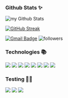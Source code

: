 ### Github Stats ✨

<img align="center" src="https://github-readme-stats.vercel.app/api?username=VeraKutyavina&include_all_commits=true&count_private=true&show_icons=true&line_height=20&title_color=c6a98e&icon_color=c6a98e&text_color=E6E6E6&bg_color=0,000000,745048" alt="my Github Stats"/>

[![GitHub Streak](https://streak-stats.demolab.com?user=VeraKutyavina&card_width=467)](https://git.io/streak-stats)

[![Gmail Badge](https://img.shields.io/badge/-verakut9@gmail.com-c14438?style=flat&logo=Gmail&logoColor=white)](mailto:verakut9@gmail.com "Connect via Email") <img alt="followers" src="https://img.shields.io/github/followers/VeraKutyavina?label=Followers&style=social">

### Technologies 📚

<img src="https://img.shields.io/badge/TypeScript-007ACC?style=for-the-badge&logo=typescript&logoColor=white" /> <img src="https://img.shields.io/badge/JavaScript-F7DF1E?style=for-the-badge&logo=javascript&logoColor=black" /> <img src="https://img.shields.io/badge/React-20232A?style=for-the-badge&logo=react&logoColor=61DAFB" /> <img src="https://img.shields.io/badge/styled--components-DB7093?style=for-the-badge&logo=styled-components&logoColor=white" /> <img src="https://img.shields.io/badge/Material%20UI-007FFF?style=for-the-badge&logo=mui&logoColor=white" /> <img src="https://img.shields.io/badge/next.js-000000?style=for-the-badge&logo=nextdotjs&logoColor=white" /> <img src="https://img.shields.io/badge/Apollo%20GraphQL-311C87?&style=for-the-badge&logo=Apollo%20GraphQL&logoColor=white" /> <img src="https://img.shields.io/badge/storybook-FF4785?style=for-the-badge&logo=storybook&logoColor=white" /> 

### Testing 👩‍🔬

<img src="https://img.shields.io/badge/Jest-C21325?style=for-the-badge&logo=jest&logoColor=white" /> <img src="https://img.shields.io/badge/Playwright-45ba4b?style=for-the-badge&logo=Playwright&logoColor=white" /> <img src="https://img.shields.io/badge/Cypress-17202C?style=for-the-badge&logo=cypress&logoColor=white" />

<!--
**VeraKutyavina/VeraKutyavina** is a ✨ _special_ ✨ repository because its `README.md` (this file) appears on your GitHub profile.

Here are some ideas to get you started:

- 🔭 I’m currently working on ...
- 🌱 I’m currently learning ...
- 👯 I’m looking to collaborate on ...
- 🤔 I’m looking for help with ...
- 💬 Ask me about ...
- 📫 How to reach me: ...
- 😄 Pronouns: ...
- ⚡ Fun fact: ...
-->
